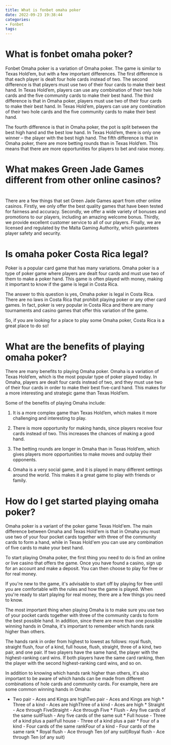 ```yaml
---
title: What is fonbet omaha poker 
date: 2022-09-23 19:38:44
categories:
- Fonbet
tags:
---
```



#  What is fonbet omaha poker? 

Fonbet Omaha poker is a variation of Omaha poker. The game is similar to Texas Hold’em, but with a few important differences. The first difference is that each player is dealt four hole cards instead of two. The second difference is that players must use two of their four cards to make their best hand. In Texas Hold’em, players can use any combination of their two hole cards and the five community cards to make their best hand. The third difference is that in Omaha poker, players must use two of their four cards to make their best hand. In Texas Hold’em, players can use any combination of their two hole cards and the five community cards to make their best hand.

The fourth difference is that in Omaha poker, the pot is split between the best high hand and the best low hand. In Texas Hold’em, there is only one winner – the player with the best high hand. The fifth difference is that in Omaha poker, there are more betting rounds than in Texas Hold’em. This means that there are more opportunities for players to bet and raise money.

#  What makes Green Jade Games different from other online casinos? 

#

There are a few things that set Green Jade Games apart from other online casinos. Firstly, we only offer the best quality games that have been tested for fairness and accuracy. Secondly, we offer a wide variety of bonuses and promotions to our players, including an amazing welcome bonus. Thirdly, we provide excellent customer service to all of our players. Finally, we are licensed and regulated by the Malta Gaming Authority, which guarantees player safety and security.

#  Is omaha poker Costa Rica legal? 

Poker is a popular card game that has many variations. Omaha poker is a type of poker game where players are dealt four cards and must use two of them to make a poker hand. This game is often played with money, making it important to know if the game is legal in Costa Rica.

The answer to this question is yes, Omaha poker is legal in Costa Rica. There are no laws in Costa Rica that prohibit playing poker or any other card games. In fact, poker is very popular in Costa Rica and there are many tournaments and casino games that offer this variation of the game.

So, if you are looking for a place to play some Omaha poker, Costa Rica is a great place to do so!

#  What are the benefits of playing omaha poker? 

There are many benefits to playing Omaha poker. Omaha is a variation of Texas Hold’em, which is the most popular type of poker played today. In Omaha, players are dealt four cards instead of two, and they must use two of their four cards in order to make their best five-card hand. This makes for a more interesting and strategic game than Texas Hold’em.

Some of the benefits of playing Omaha include:

1) It is a more complex game than Texas Hold’em, which makes it more challenging and interesting to play.

2) There is more opportunity for making hands, since players receive four cards instead of two. This increases the chances of making a good hand.

3) The betting rounds are longer in Omaha than in Texas Hold’em, which gives players more opportunities to make moves and outplay their opponents.

4) Omaha is a very social game, and it is played in many different settings around the world. This makes it a great game to play with friends or family.

#  How do I get started playing omaha poker?

Omaha poker is a variant of the poker game Texas Hold'em. The main difference between Omaha and Texas Hold'em is that in Omaha you must use two of your four pocket cards together with three of the community cards to form a hand, while in Texas Hold'em you can use any combination of five cards to make your best hand.

To start playing Omaha poker, the first thing you need to do is find an online or live casino that offers the game. Once you have found a casino, sign up for an account and make a deposit. You can then choose to play for free or for real money.

If you're new to the game, it's advisable to start off by playing for free until you are comfortable with the rules and how the game is played. When you're ready to start playing for real money, there are a few things you need to know.

The most important thing when playing Omaha is to make sure you use two of your pocket cards together with three of the community cards to form the best possible hand. In addition, since there are more than one possible winning hands in Omaha, it's important to remember which hands rank higher than others.

The hands rank in order from highest to lowest as follows: royal flush, straight flush, four of a kind, full house, flush, straight, three of a kind, two pair, and one pair. If two players have the same hand, the player with the highest-ranking card wins. If both players have the same card ranking, then the player with the second highest-ranking card wins, and so on.

In addition to knowing which hands rank higher than others, it's also important to be aware of which hands can be made from different combinations of hole cards and community cards. For example, here are some common winning hands in Omaha:

* Two pair - Aces and Kings are highTwo pair - Aces and Kings are high * Three of a kind - Aces are highThree of a kind - Aces are high * Straight - Ace through FiveStraight - Ace through Five * Flush - Any five cards of the same suitFlush - Any five cards of the same suit * Full house - Three of a kind plus a pairFull house - Three of a kind plus a pair * Four of a kind - Four cards of the same rankFour of a kind - Four cards of the same rank * Royal flush - Ace through Ten (of any suit)Royal flush - Ace through Ten (of any suit)
